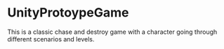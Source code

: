 # UnityProtoypeGame
This is a classic chase and destroy game with a character going through different scenarios and levels.
